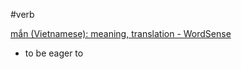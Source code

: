 #verb 


[mắn‎ (Vietnamese): meaning, translation - WordSense](https://www.wordsense.eu/m%E1%BA%AFn/)
- to be eager to